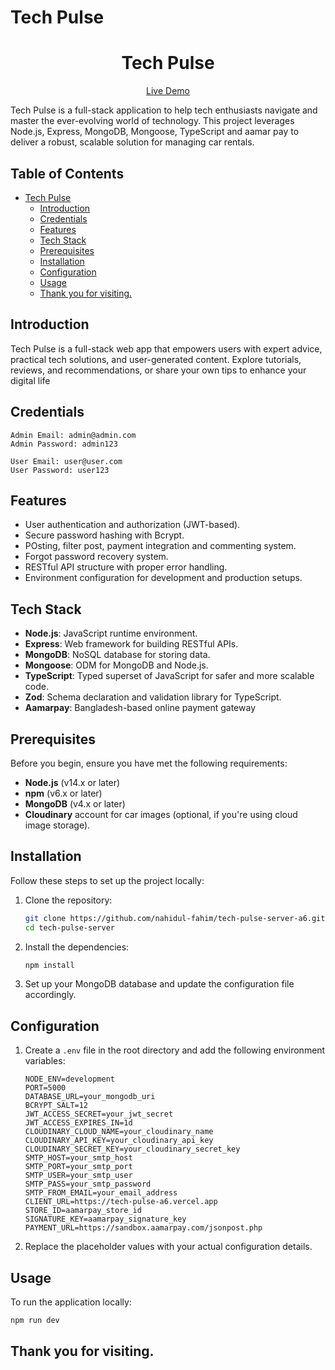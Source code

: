 # Tech Pulse

<div align="center">
  <h1>Tech Pulse</h1>
  <p><a href="https://tech-pulse-a6.vercel.app" target="_blank">Live Demo</a></p>
</div>

Tech Pulse is a full-stack application  to help tech enthusiasts navigate and master the ever-evolving world of technology. This project leverages Node.js, Express, MongoDB, Mongoose, TypeScript and aamar pay to deliver a robust, scalable solution for managing car rentals.

## Table of Contents

- [Tech Pulse](#tech-pulse)
  - [Introduction](#introduction)
  - [Credentials](#credentials)
  - [Features](#features)
  - [Tech Stack](#tech-stack)
  - [Prerequisites](#prerequisites)
  - [Installation](#installation)
  - [Configuration](#configuration)
  - [Usage](#usage)
  - [Thank you for visiting.](#thank-you-for-visiting)

## Introduction

Tech Pulse is a full-stack web app that empowers users with expert advice, practical tech solutions, and user-generated content. Explore tutorials, reviews, and recommendations, or share your own tips to enhance your digital life

## Credentials
```
Admin Email: admin@admin.com
Admin Password: admin123
```
```
User Email: user@user.com
User Password: user123
```

## Features

- User authentication and authorization (JWT-based).
- Secure password hashing with Bcrypt.
- POsting, filter post, payment integration and commenting system.
- Forgot password recovery system.
- RESTful API structure with proper error handling.
- Environment configuration for development and production setups.

## Tech Stack

- **Node.js**: JavaScript runtime environment.
- **Express**: Web framework for building RESTful APIs.
- **MongoDB**: NoSQL database for storing data.
- **Mongoose**: ODM for MongoDB and Node.js.
- **TypeScript**: Typed superset of JavaScript for safer and more scalable code.
- **Zod**: Schema declaration and validation library for TypeScript.
- **Aamarpay**: Bangladesh-based online payment gateway

## Prerequisites

Before you begin, ensure you have met the following requirements:

- **Node.js** (v14.x or later)
- **npm** (v6.x or later)
- **MongoDB** (v4.x or later)
- **Cloudinary** account for car images (optional, if you're using cloud image storage).

## Installation

Follow these steps to set up the project locally:

1. Clone the repository:

    ```bash
    git clone https://github.com/nahidul-fahim/tech-pulse-server-a6.git
    cd tech-pulse-server
    ```

2. Install the dependencies:

    ```bash
    npm install
    ```

3. Set up your MongoDB database and update the configuration file accordingly.

## Configuration

1. Create a `.env` file in the root directory and add the following environment variables:

    ```env
    NODE_ENV=development
    PORT=5000
    DATABASE_URL=your_mongodb_uri
    BCRYPT_SALT=12
    JWT_ACCESS_SECRET=your_jwt_secret
    JWT_ACCESS_EXPIRES_IN=1d
    CLOUDINARY_CLOUD_NAME=your_cloudinary_name
    CLOUDINARY_API_KEY=your_cloudinary_api_key
    CLOUDINARY_SECRET_KEY=your_cloudinary_secret_key
    SMTP_HOST=your_smtp_host
    SMTP_PORT=your_smtp_port
    SMTP_USER=your_smtp_user
    SMTP_PASS=your_smtp_password
    SMTP_FROM_EMAIL=your_email_address
    CLIENT_URL=https://tech-pulse-a6.vercel.app
    STORE_ID=aamarpay_store_id
    SIGNATURE_KEY=aamarpay_signature_key
    PAYMENT_URL=https://sandbox.aamarpay.com/jsonpost.php
    ```

1. Replace the placeholder values with your actual configuration details.

## Usage

To run the application locally:

```bash
npm run dev
```

## Thank you for visiting.
